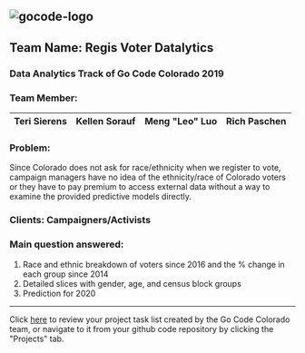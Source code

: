 ##
![gocode-logo](https://cloud.githubusercontent.com/assets/100216/12792545/96727a8e-ca69-11e5-9b9a-cddfa80d1c4b.png)
--
## Team Name: Regis Voter Datalytics
### Data Analytics Track of Go Code Colorado 2019
### Team Member: 

| Teri Sierens | Kellen Sorauf | Meng "Leo" Luo| Rich Paschen|
|--|--|--|--|

### Problem:
Since Colorado does not ask for race/ethnicity when we register to vote, campaign managers have no idea of the ethnicity/race of Colorado voters or they have to pay premium to access external data without a way to examine the provided predictive models directly.

### Clients: Campaigners/Activists
### Main question answered:
1. Race and ethnic breakdown of voters since 2016 and the % change in each group since 2014
2. Detailed slices with gender, age, and census block groups
3. Prediction for 2020

----
Click [here](https://github.com/GoCodeColorado/RegisVoterDatalytics/projects/1) to review your project task list created by the Go Code Colorado team, or navigate to it from your github code repository by clicking the "Projects" tab.
